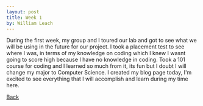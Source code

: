 ```yaml
---
layout: post
title: Week 1
by: William Leach
---
```


During the first week, my group and I toured our lab and got to see what we will be using in the future for our project. I took a placement test to see where I was, in terms of my knowledge on coding which I knew I wasnt going to score high because I have no knowledge in coding.
Took a 101 course for coding and I learned so much from it, its fun but I doubt I will change my major to Computer Science. I created my blog page today, I'm excited to see everything that I will accomplish and learn during my time here.

[Back](./)
